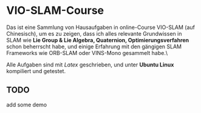 # VIO-SLAM-Course

Das ist eine Sammlung von Hausaufgaben in online-Course VIO-SLAM (auf Chinesisch), um es zu zeigen, dass ich alles relevante Grundwissen in SLAM wie __Lie Group & Lie Algebra, Quaternion, Optimierungsverfahren__ schon beherrscht habe, und einige Erfahrung mit den gängigen SLAM Frameworks wie ORB-SLAM oder VINS-Mono gesammelt habe.\

Alle Aufgaben sind mit _Latex_ geschrieben, und unter **Ubuntu Linux** kompiliert und getestet.

## TODO 
add some demo
